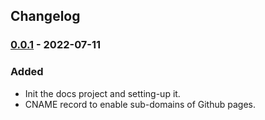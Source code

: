 ## Changelog

### [0.0.1] - 2022-07-11

### Added

- Init the docs project and setting-up it.
- CNAME record to enable sub-domains of Github pages.

[0.0.1]: https://github.com/dspool-io/docs/releases/tag/v0.0.1
